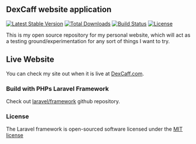 ## DexCaff website application

[![Latest Stable Version](https://poser.pugx.org/laravel/framework/version.png)](https://packagist.org/packages/laravel/framework) [![Total Downloads](https://poser.pugx.org/laravel/framework/d/total.png)](https://packagist.org/packages/laravel/framework) [![Build Status](https://travis-ci.org/laravel/framework.png)](https://travis-ci.org/laravel/framework) [![License](https://poser.pugx.org/laravel/framework/license.png)](https://packagist.org/packages/laravel/framework)

This is my open source repository for my personal website, which will act as a testing ground/experimentation for any sort of things I want to try.

## Live Website

You can check my site out when it is live at [DexCaff.com](http://dexcaff.com/).

### Build with PHPs Laravel Framework

Check out [laravel/framework](http://github.com/laravel/framework) github repository.

### License

The Laravel framework is open-sourced software licensed under the [MIT license](http://opensource.org/licenses/MIT)

